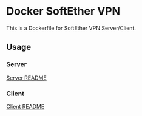 # Docker SoftEther VPN

This is a Dockerfile for SoftEther VPN Server/Client.

## Usage

### Server

[Server README](server/README.md)

### Client

[Client README](client/README.md)

